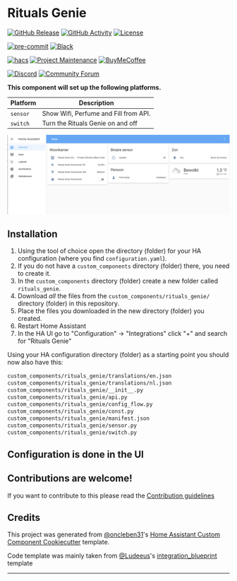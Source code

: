 # Rituals Genie

[![GitHub Release][releases-shield]][releases]
[![GitHub Activity][commits-shield]][commits]
[![License][license-shield]](LICENSE)

[![pre-commit][pre-commit-shield]][pre-commit]
[![Black][black-shield]][black]

[![hacs][hacsbadge]][hacs]
[![Project Maintenance][maintenance-shield]][user_profile]
[![BuyMeCoffee][buymecoffeebadge]][buymecoffee]

[![Discord][discord-shield]][discord]
[![Community Forum][forum-shield]][forum]

**This component will set up the following platforms.**

| Platform        | Description                           |
| --------------- | ------------------------------------- |
| `sensor`        | Show Wifi, Perfume and Fill from API. |
| `switch`        | Turn the Rituals Genie on and off     |

![example][exampleimg]

## Installation

1. Using the tool of choice open the directory (folder) for your HA configuration (where you find `configuration.yaml`).
2. If you do not have a `custom_components` directory (folder) there, you need to create it.
3. In the `custom_components` directory (folder) create a new folder called `rituals_genie`.
4. Download _all_ the files from the `custom_components/rituals_genie/` directory (folder) in this repository.
5. Place the files you downloaded in the new directory (folder) you created.
6. Restart Home Assistant
7. In the HA UI go to "Configuration" -> "Integrations" click "+" and search for "Rituals Genie"

Using your HA configuration directory (folder) as a starting point you should now also have this:

```text
custom_components/rituals_genie/translations/en.json
custom_components/rituals_genie/translations/nl.json
custom_components/rituals_genie/__init__.py
custom_components/rituals_genie/api.py
custom_components/rituals_genie/config_flow.py
custom_components/rituals_genie/const.py
custom_components/rituals_genie/manifest.json
custom_components/rituals_genie/sensor.py
custom_components/rituals_genie/switch.py
```

## Configuration is done in the UI

<!---->

## Contributions are welcome!

If you want to contribute to this please read the [Contribution guidelines](CONTRIBUTING.md)

## Credits

This project was generated from [@oncleben31](https://github.com/oncleben31)'s [Home Assistant Custom Component Cookiecutter](https://github.com/oncleben31/cookiecutter-homeassistant-custom-component) template.

Code template was mainly taken from [@Ludeeus](https://github.com/ludeeus)'s [integration_blueprint][integration_blueprint] template

---

[integration_blueprint]: https://github.com/custom-components/integration_blueprint
[black]: https://github.com/psf/black
[black-shield]: https://img.shields.io/badge/code%20style-black-000000.svg?style=for-the-badge
[buymecoffee]: https://www.buymeacoffee.com/fred-oranje
[buymecoffeebadge]: https://img.shields.io/badge/buy%20me%20a%20coffee-donate-yellow.svg?style=for-the-badge
[commits-shield]: https://img.shields.io/github/commit-activity/y/fred-oranje/rituals-genie.svg?style=for-the-badge
[commits]: https://github.com/fred-oranje/rituals-genie/commits/main
[hacs]: https://hacs.xyz
[hacsbadge]: https://img.shields.io/badge/HACS-Custom-orange.svg?style=for-the-badge
[discord]: https://discord.gg/Qa5fW2R
[discord-shield]: https://img.shields.io/discord/330944238910963714.svg?style=for-the-badge
[exampleimg]: example.png
[forum-shield]: https://img.shields.io/badge/community-forum-brightgreen.svg?style=for-the-badge
[forum]: https://community.home-assistant.io/
[license-shield]: https://img.shields.io/github/license/fred-oranje/rituals-genie.svg?style=for-the-badge
[maintenance-shield]: https://img.shields.io/badge/maintainer-%40fred-oranje-blue.svg?style=for-the-badge
[pre-commit]: https://github.com/pre-commit/pre-commit
[pre-commit-shield]: https://img.shields.io/badge/pre--commit-enabled-brightgreen?style=for-the-badge
[releases-shield]: https://img.shields.io/github/release/fred-oranje/rituals-genie.svg?style=for-the-badge
[releases]: https://github.com/fred-oranje/rituals-genie/releases
[user_profile]: https://github.com/fred-oranje

